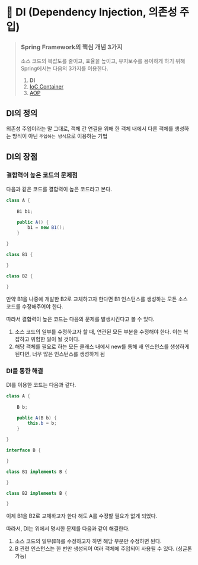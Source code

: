 # 💉 DI (Dependency Injection, 의존성 주입)

> ### Spring Framework의 핵심 개념 3가지
> 소스 코드의 복잡도를 줄이고, 효율을 높이고, 유지보수를 용이하게 하기 위해 Spring에서는 다음의 3가지를 이용한다.
> 1. **DI**
> 2. [IoC Container](IoC_Container.md)
> 3. [AOP](AOP.md)

## DI의 정의

의존성 주입이라는 말 그대로, 객체 간 연결을 위해 한 객체 내에서 다른 객체를 생성하는 방식이 아닌 `주입하는 방식`으로 이용하는 기법

## DI의 장점

### 결합력이 높은 코드의 문제점

다음과 같은 코드를 결합력이 높은 코드라고 본다.

```java
class A {
	
	B1 b1;

	public A() {
		b1 = new B1();
	}

}

class B1 {

}

class B2 {

}
```

만약 B1을 나중에 개발한 B2로 교체하고자 한다면 B1 인스턴스를 생성하는 모든 소스 코드를 수정해주어야 한다.

따라서 결합력이 높은 코드는 다음의 문제를 발생시킨다고 볼 수 있다.

1. 소스 코드의 일부를 수정하고자 할 때, 연관된 모든 부분을 수정해야 한다. 이는 복잡하고 위험한 일이 될 것이다.
2. 해당 객체를 필요로 하는 모든 클래스 내에서 new를 통해 새 인스턴스를 생성하게 된다면, 너무 많은 인스턴스를 생성하게 됨

### DI를 통한 해결

DI를 이용한 코드는 다음과 같다.

```java
class A {
	
	B b;

	public A(B b) {
		this.b = b;
	}

}

interface B {

}

class B1 implements B {

}

class B2 implements B {

}
```

이제 B1을 B2로 교체하고자 한다 해도 A를 수정할 필요가 없게 되었다.

따라서, DI는 위에서 명시한 문제를 다음과 같이 해결한다.

1. 소스 코드의 일부(B1)를 수정하고자 하면 해당 부분만 수정하면 된다.
2. B 관련 인스턴스는 한 번만 생성되어 여러 객체에 주입되어 사용될 수 있다. (싱글톤 가능)